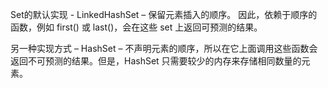 
Set的默认实现 - LinkedHashSet – 保留元素插入的顺序。 因此，依赖于顺序的函数，例如 first() 或 last()，会在这些 set 上返回可预测的结果。

另一种实现方式 – HashSet – 不声明元素的顺序，所以在它上面调用这些函数会返回不可预测的结果。但是，HashSet 只需要较少的内存来存储相同数量的元素。

